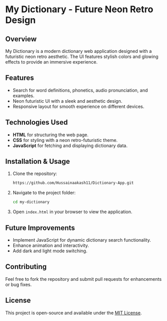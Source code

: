 # My Dictionary - Future Neon Retro Design

## Overview

My Dictionary is a modern dictionary web application designed with a futuristic neon retro aesthetic. The UI features stylish colors and glowing effects to provide an immersive experience.

## Features

- Search for word definitions, phonetics, audio pronunciation, and examples.
- Neon futuristic UI with a sleek and aesthetic design.
- Responsive layout for smooth experience on different devices.

## Technologies Used

- **HTML** for structuring the web page.
- **CSS** for styling with a neon retro-futuristic theme.
- **JavaScript** for fetching and displaying dictionary data.

## Installation & Usage

1. Clone the repository:
   ```sh
   https://github.com/Hussainaakash11/Dictionary-App.git
   ```
2. Navigate to the project folder:
   ```sh
   cd my-dictionary
   ```
3. Open `index.html` in your browser to view the application.

## Future Improvements

- Implement JavaScript for dynamic dictionary search functionality.
- Enhance animation and interactivity.
- Add dark and light mode switching.

## Contributing

Feel free to fork the repository and submit pull requests for enhancements or bug fixes.

## License

This project is open-source and available under the [MIT License](LICENSE).
